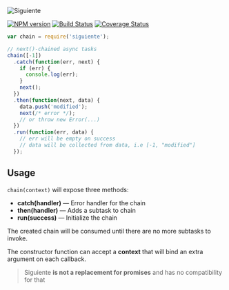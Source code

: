 ![Siguiente](https://dl.dropboxusercontent.com/u/2726997/img/_siguiente-plato.png)

[![NPM version](https://badge.fury.io/js/siguiente.png)](http://badge.fury.io/js/siguiente)
[![Build Status](https://api.travis-ci.org/pateketrueke/siguiente.png?branch=master)](https://travis-ci.org/pateketrueke/siguiente?branch=master)
[![Coverage Status](https://codecov.io/github/pateketrueke/siguiente/coverage.svg?branch=master)](https://codecov.io/github/pateketrueke/siguiente?branch=master)

```javascript
var chain = require('siguiente');

// next()-chained async tasks
chain([-1])
  .catch(function(err, next) {
    if (err) {
      console.log(err);
    }
    next();
  })
  .then(function(next, data) {
    data.push('modified');
    next(/* error */);
    // or throw new Error(...)
  })
  .run(function(err, data) {
    // err will be empty on success
    // data will be collected from data, i.e [-1, "modified"]
  });
```

Usage
-----

`chain(context)` will expose three methods:

- **catch(handler)** &mdash; Error handler for the chain
- **then(handler)** &mdash; Adds a subtask to chain
- **run(success)** &mdash; Initialize the chain

The created chain will be consumed until there are no more subtasks to invoke.

The constructor function can accept a **context** that will bind an extra argument on each callback.

> Siguiente **is not a replacement for promises** and has no compatibility for that

